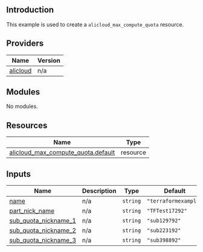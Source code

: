 ## Introduction

This example is used to create a `alicloud_max_compute_quota` resource.

<!-- BEGIN_TF_DOCS -->
## Providers

| Name | Version |
|------|---------|
| <a name="provider_alicloud"></a> [alicloud](#provider\_alicloud) | n/a |

## Modules

No modules.

## Resources

| Name | Type |
|------|------|
| [alicloud_max_compute_quota.default](https://registry.terraform.io/providers/aliyun/alicloud/latest/docs/resources/max_compute_quota) | resource |

## Inputs

| Name | Description | Type | Default | Required |
|------|-------------|------|---------|:--------:|
| <a name="input_name"></a> [name](#input\_name) | n/a | `string` | `"terraformexample"` | no |
| <a name="input_part_nick_name"></a> [part\_nick\_name](#input\_part\_nick\_name) | n/a | `string` | `"TFTest17292"` | no |
| <a name="input_sub_quota_nickname_1"></a> [sub\_quota\_nickname\_1](#input\_sub\_quota\_nickname\_1) | n/a | `string` | `"sub129792"` | no |
| <a name="input_sub_quota_nickname_2"></a> [sub\_quota\_nickname\_2](#input\_sub\_quota\_nickname\_2) | n/a | `string` | `"sub223192"` | no |
| <a name="input_sub_quota_nickname_3"></a> [sub\_quota\_nickname\_3](#input\_sub\_quota\_nickname\_3) | n/a | `string` | `"sub398892"` | no |
<!-- END_TF_DOCS -->
